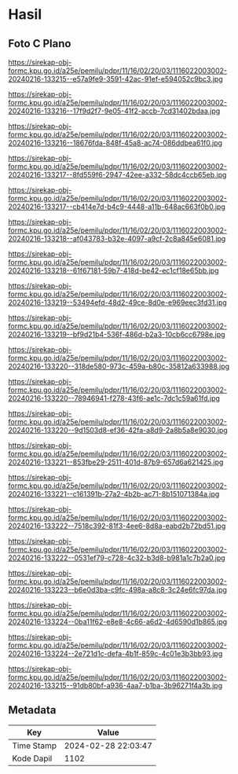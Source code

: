 # Hasil

## Foto C Plano

https://sirekap-obj-formc.kpu.go.id/a25e/pemilu/pdpr/11/16/02/20/03/1116022003002-20240216-133215--e57a9fe9-3591-42ac-91ef-e594052c9bc3.jpg

https://sirekap-obj-formc.kpu.go.id/a25e/pemilu/pdpr/11/16/02/20/03/1116022003002-20240216-133216--17f9d2f7-9e05-41f2-accb-7cd31402bdaa.jpg

https://sirekap-obj-formc.kpu.go.id/a25e/pemilu/pdpr/11/16/02/20/03/1116022003002-20240216-133216--18676fda-848f-45a8-ac74-086ddbea61f0.jpg

https://sirekap-obj-formc.kpu.go.id/a25e/pemilu/pdpr/11/16/02/20/03/1116022003002-20240216-133217--8fd559f6-2947-42ee-a332-58dc4ccb65eb.jpg

https://sirekap-obj-formc.kpu.go.id/a25e/pemilu/pdpr/11/16/02/20/03/1116022003002-20240216-133217--cb414e7d-b4c9-4448-a11b-648ac663f0b0.jpg

https://sirekap-obj-formc.kpu.go.id/a25e/pemilu/pdpr/11/16/02/20/03/1116022003002-20240216-133218--af043783-b32e-4097-a9cf-2c8a845e6081.jpg

https://sirekap-obj-formc.kpu.go.id/a25e/pemilu/pdpr/11/16/02/20/03/1116022003002-20240216-133218--61f67181-59b7-418d-be42-ec1cf18e65bb.jpg

https://sirekap-obj-formc.kpu.go.id/a25e/pemilu/pdpr/11/16/02/20/03/1116022003002-20240216-133219--53494efd-48d2-49ce-8d0e-e969eec3fd31.jpg

https://sirekap-obj-formc.kpu.go.id/a25e/pemilu/pdpr/11/16/02/20/03/1116022003002-20240216-133219--bf9d21b4-536f-486d-b2a3-10cb6cc6798e.jpg

https://sirekap-obj-formc.kpu.go.id/a25e/pemilu/pdpr/11/16/02/20/03/1116022003002-20240216-133220--318de580-973c-459a-b80c-35812a633988.jpg

https://sirekap-obj-formc.kpu.go.id/a25e/pemilu/pdpr/11/16/02/20/03/1116022003002-20240216-133220--78946941-f278-43f6-ae1c-7dc1c59a61fd.jpg

https://sirekap-obj-formc.kpu.go.id/a25e/pemilu/pdpr/11/16/02/20/03/1116022003002-20240216-133220--9d1503d8-ef36-42fa-a8d9-2a8b5a8e9030.jpg

https://sirekap-obj-formc.kpu.go.id/a25e/pemilu/pdpr/11/16/02/20/03/1116022003002-20240216-133221--853fbe29-2511-401d-87b9-657d6a621425.jpg

https://sirekap-obj-formc.kpu.go.id/a25e/pemilu/pdpr/11/16/02/20/03/1116022003002-20240216-133221--c161391b-27a2-4b2b-ac71-8b151071384a.jpg

https://sirekap-obj-formc.kpu.go.id/a25e/pemilu/pdpr/11/16/02/20/03/1116022003002-20240216-133222--7518c392-81f3-4ee6-8d8a-eabd2b72bd51.jpg

https://sirekap-obj-formc.kpu.go.id/a25e/pemilu/pdpr/11/16/02/20/03/1116022003002-20240216-133222--0531ef79-c728-4c32-b3d8-b981a1c7b2a0.jpg

https://sirekap-obj-formc.kpu.go.id/a25e/pemilu/pdpr/11/16/02/20/03/1116022003002-20240216-133223--b6e0d3ba-c9fc-498a-a8c8-3c24e6fc97da.jpg

https://sirekap-obj-formc.kpu.go.id/a25e/pemilu/pdpr/11/16/02/20/03/1116022003002-20240216-133224--0ba11f62-e8e8-4c66-a6d2-4d6590d1b865.jpg

https://sirekap-obj-formc.kpu.go.id/a25e/pemilu/pdpr/11/16/02/20/03/1116022003002-20240216-133224--2e721d1c-defa-4b1f-859c-4c01e3b3bb93.jpg

https://sirekap-obj-formc.kpu.go.id/a25e/pemilu/pdpr/11/16/02/20/03/1116022003002-20240216-133215--91db80bf-a936-4aa7-b1ba-3b96271f4a3b.jpg


## Metadata

| Key        | Value               |
| ---------- | ------------------- |
| Time Stamp | 2024-02-28 22:03:47 |
| Kode Dapil | 1102                |



